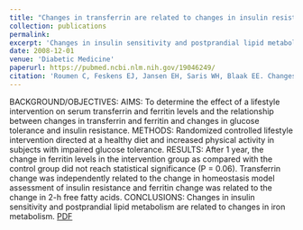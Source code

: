 ```yaml
---
title: "Changes in transferrin are related to changes in insulin resistance: the SLIM study."
collection: publications
permalink: 
excerpt: 'Changes in insulin sensitivity and postprandial lipid metabolism are related to  changes in iron metabolism.'
date: 2008-12-01
venue: 'Diabetic Medicine'
paperurl: https://pubmed.ncbi.nlm.nih.gov/19046249/
citation: 'Roumen C, Feskens EJ, Jansen EH, Saris WH, Blaak EE. Changes in transferrin are related to changes in insulin resistance: the SLIM study. Diabet Med. 2008;25(12):1478-1482. doi:10.1111/j.1464-5491.2008.02589.x'
---
```


BACKGROUND/OBJECTIVES: AIMS: To determine the effect of a lifestyle intervention on serum transferrin and  ferritin levels and the relationship between changes in transferrin and ferritin and  changes in glucose tolerance and insulin resistance. METHODS: Randomized controlled  lifestyle intervention directed at a healthy diet and increased physical activity in  subjects with impaired glucose tolerance. RESULTS: After 1 year, the change in  ferritin levels in the intervention group as compared with the control group did not  reach statistical significance (P = 0.06). Transferrin change was independently  related to the change in homeostasis model assessment of insulin resistance and  ferritin change was related to the change in 2-h free fatty acids. CONCLUSIONS:  Changes in insulin sensitivity and postprandial lipid metabolism are related to  changes in iron metabolism.
[PDF](https://onlinelibrary.wiley.com/doi/abs/10.1111/j.1464-5491.2008.02589.x)

